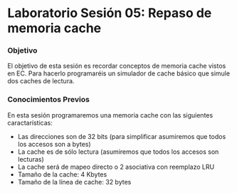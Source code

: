 # Laboratorio Sesión 05: Repaso de memoria cache

### Objetivo

El objetivo de esta sesión es recordar conceptos de memoria cache vistos en EC. Para hacerlo programaréis un simulador de cache básico que simule dos caches de lectura.

### Conocimientos Previos

En esta sesión programaremos una memoria cache con las siguientes caractarísticas:

* Las direcciones son de 32 bits (para simplificar asumiremos que todos los accesos son a bytes)
* La cache es de sólo lectura (asumiremos que todos los accesos son lecturas)
* La cache será de mapeo directo o 2 asociativa con reemplazo LRU
* Tamaño de la cache: 4 Kbytes
* Tamaño de la línea de cache: 32 bytes

